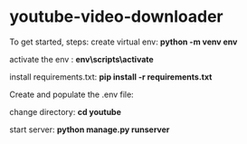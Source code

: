 # youtube-video-downloader


To get started, steps:
create virtual env: 
**python -m venv env**

activate the env  : 
**env\scripts\activate**

install requirements.txt:
**pip install -r  requirements.txt**

Create and populate the .env file:

change directory:
**cd youtube**

start server:
**python manage.py runserver**

